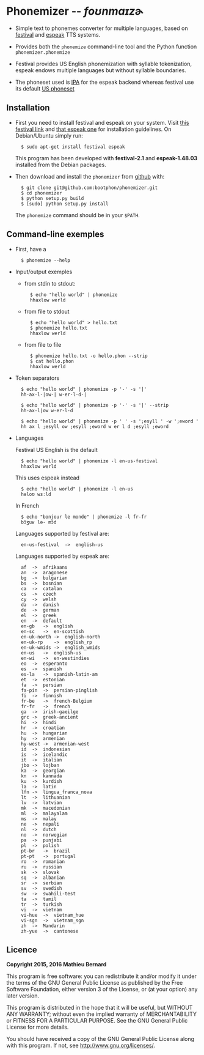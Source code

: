 # Phonemizer -- *foʊnmaɪzɚ*

* Simple text to phonemes converter for multiple languages, based on
  [festival](http://www.cstr.ed.ac.uk/projects/festival) and
  [espeak](http://espeak.sourceforge.net/) TTS systems.

* Provides both the `phonemize` command-line tool and the Python function
  `phonemizer.phonemize`

* Festival provides US English phonemization with syllable
  tokenization, espeak endows multiple languages but without syllable
  boundaries.

* The phoneset used is
  [IPA](https://en.wikipedia.org/wiki/International_Phonetic_Alphabet)
  for the espeak backend whereas festival use its default
  [US phoneset](http://www.festvox.org/bsv/c4711.html)


## Installation

* First you need to install festival and espeak on your system. Visit
  [this festival link](http://www.festvox.org/docs/manual-2.4.0/festival_6.html#Installation)
  and [that espeak one](http://espeak.sourceforge.net/download.html)
  for installation guidelines. On Debian/Ubuntu simply run:

        $ sudo apt-get install festival espeak

  This program has been developed with **festival-2.1** and
  **espeak-1.48.03** installed from the Debian packages.

* Then download and install the `phonemizer` from
[github](https://github.com/bootphon/phonemizer) with:

        $ git clone git@github.com:bootphon/phonemizer.git
        $ cd phonemizer
        $ python setup.py build
        $ [sudo] python setup.py install

  The `phonemize` command should be in your `$PATH`.

## Command-line exemples

* First, have a

        $ phonemize --help

* Input/output exemples

    * from stdin to stdout:

            $ echo "hello world" | phonemize
            hhaxlow werld

    * from file to stdout

            $ echo "hello world" > hello.txt
            $ phonemize hello.txt
            hhaxlow werld

    * from file to file

            $ phonemize hello.txt -o hello.phon --strip
            $ cat hello.phon
            hhaxlow werld

* Token separators

        $ echo "hello world" | phonemize -p '-' -s '|'
        hh-ax-l-|ow-| w-er-l-d-|

        $ echo "hello world" | phonemize -p '-' -s '|' --strip
        hh-ax-l|ow w-er-l-d

        $ echo "hello world" | phonemize -p ' ' -s ';esyll ' -w ';eword '
        hh ax l ;esyll ow ;esyll ;eword w er l d ;esyll ;eword

* Languages

    Festival US English is the default

        $ echo "hello world" | phonemize -l en-us-festival
        hhaxlow werld

    This uses espeak instead

        $ echo "hello world" | phonemize -l en-us
        həloʊ wɜːld

    In French

        $ echo "bonjour le monde" | phonemize -l fr-fr
        bɔ̃ʒuʁ lə- mɔ̃d

    Languages supported by festival are:

        en-us-festival	->	english-us

    Languages supported by espeak are:

        af	->	afrikaans
	    an	->	aragonese
	    bg	->	bulgarian
	    bs	->	bosnian
	    ca	->	catalan
	    cs	->	czech
	    cy	->	welsh
	    da	->	danish
	    de	->	german
	    el	->	greek
	    en	->	default
	    en-gb	->	english
	    en-sc	->	en-scottish
	    en-uk-north	->	english-north
	    en-uk-rp	->	english_rp
	    en-uk-wmids	->	english_wmids
	    en-us	->	english-us
	    en-wi	->	en-westindies
	    eo	->	esperanto
	    es	->	spanish
	    es-la	->	spanish-latin-am
	    et	->	estonian
	    fa	->	persian
	    fa-pin	->	persian-pinglish
	    fi	->	finnish
	    fr-be	->	french-Belgium
	    fr-fr	->	french
	    ga	->	irish-gaeilge
	    grc	->	greek-ancient
	    hi	->	hindi
	    hr	->	croatian
	    hu	->	hungarian
	    hy	->	armenian
	    hy-west	->	armenian-west
	    id	->	indonesian
	    is	->	icelandic
	    it	->	italian
	    jbo	->	lojban
	    ka	->	georgian
	    kn	->	kannada
	    ku	->	kurdish
	    la	->	latin
	    lfn	->	lingua_franca_nova
	    lt	->	lithuanian
	    lv	->	latvian
	    mk	->	macedonian
	    ml	->	malayalam
	    ms	->	malay
	    ne	->	nepali
	    nl	->	dutch
	    no	->	norwegian
	    pa	->	punjabi
	    pl	->	polish
	    pt-br	->	brazil
	    pt-pt	->	portugal
	    ro	->	romanian
	    ru	->	russian
	    sk	->	slovak
	    sq	->	albanian
	    sr	->	serbian
	    sv	->	swedish
	    sw	->	swahili-test
	    ta	->	tamil
	    tr	->	turkish
	    vi	->	vietnam
	    vi-hue	->	vietnam_hue
	    vi-sgn	->	vietnam_sgn
	    zh	->	Mandarin
	    zh-yue	->	cantonese


## Licence

**Copyright 2015, 2016 Mathieu Bernard**

This program is free software: you can redistribute it and/or modify
it under the terms of the GNU General Public License as published by
the Free Software Foundation, either version 3 of the License, or
(at your option) any later version.

This program is distributed in the hope that it will be useful,
but WITHOUT ANY WARRANTY; without even the implied warranty of
MERCHANTABILITY or FITNESS FOR A PARTICULAR PURPOSE.  See the
GNU General Public License for more details.

You should have received a copy of the GNU General Public License
along with this program. If not, see <http://www.gnu.org/licenses/>.
